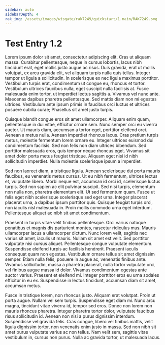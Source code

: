 ```yaml
---
sidebar: auto
sidebarDepth: 4
rak_img: /assets/images/wisgate/rak7249/quickstart/1.main/RAK7249.svg
---
```


# Test Entry 1.2

Lorem ipsum dolor sit amet, consectetur adipiscing elit. Cras ut aliquam massa. Curabitur pellentesque, neque in cursus lobortis, lacus nibh tincidunt erat, eget mollis justo augue ac risus. Duis gravida, erat ut mollis volutpat, ex arcu gravida elit, vel aliquam turpis nulla quis tellus. Integer tempor ut ligula a sollicitudin. In scelerisque ex nec ligula maximus porttitor. Vestibulum turpis erat, condimentum ut congue eu, rhoncus et tortor. Vestibulum ultrices faucibus nulla, eget suscipit nulla facilisis at. Fusce malesuada enim tortor, ut imperdiet lectus sagittis a. Vivamus vel nunc ante. Maecenas dapibus pharetra pellentesque. Sed mattis diam non mi egestas ultrices. Vestibulum ante ipsum primis in faucibus orci luctus et ultrices posuere cubilia curae; Phasellus sit amet justo turpis.

Quisque blandit congue eros sit amet ullamcorper. Aliquam enim quam, pellentesque in dui vitae, efficitur ornare sem. Nunc semper orci eu viverra auctor. Ut mauris diam, accumsan a tortor eget, porttitor eleifend orci. Aenean a metus nulla. Aenean imperdiet rhoncus lacus. Cras pretium turpis metus, molestie fermentum lorem ornare eu. Integer ultrices euismod dui condimentum facilisis. Sed non felis non diam ultrices bibendum. Sed porttitor malesuada eros, quis tempor neque rhoncus eget. Vivamus sit amet dolor porta metus feugiat tristique. Aliquam eget nisi id nibh sollicitudin imperdiet. Nulla molestie scelerisque ipsum a imperdiet.

Sed non laoreet diam, a tristique ligula. Aenean scelerisque dui porta mauris faucibus, eu venenatis metus cursus. Ut eu nibh fermentum, ultrices lectus et, vulputate libero. Morbi neque est, accumsan id orci id, scelerisque luctus turpis. Sed non sapien ac elit pulvinar suscipit. Sed nisi turpis, elementum non nulla non, pharetra elementum elit. Ut sed fermentum quam. Fusce ut felis eget nibh scelerisque scelerisque sed eget urna. Integer placerat placerat urna, a dapibus ipsum porttitor quis. Quisque feugiat turpis orci, non iaculis nisl malesuada in. Proin mollis commodo urna eget interdum. Pellentesque aliquet ac nibh sit amet condimentum.

Praesent in turpis vitae velit finibus pellentesque. Orci varius natoque penatibus et magnis dis parturient montes, nascetur ridiculus mus. Mauris ullamcorper lacus a ullamcorper dictum. Nunc lorem velit, sagittis nec varius sit amet, iaculis ut mauris. Nullam sit amet est velit. Sed porttitor vulputate nisi cursus aliquet. Pellentesque congue vulputate elementum. Suspendisse eleifend turpis ac facilisis hendrerit. Praesent iaculis consequat quam non egestas. Vestibulum ornare tellus sit amet dignissim semper. Etiam nulla felis, posuere in augue ac, venenatis finibus ante. Vivamus sollicitudin, massa a pharetra placerat, nulla tortor vulputate orci, vel finibus augue massa id dolor. Vivamus condimentum egestas ante auctor varius. Praesent et eleifend mi. Integer porttitor eros eu urna sodales efficitur in eu ex. Suspendisse in lectus tincidunt, accumsan diam sit amet, accumsan metus.

Fusce in tristique lorem, non rhoncus justo. Aliquam erat volutpat. Proin ut porta augue. Nullam vel sem turpis. Suspendisse eget diam mi. Nunc arcu magna, tincidunt vitae viverra id, tempor sed eros. Donec non lorem non mauris rhoncus pharetra. Integer pharetra tortor dolor, vulputate faucibus risus sollicitudin id. Aenean non nisi a purus dignissim interdum. Suspendisse vel gravida felis. Cras congue, libero vel finibus mattis, velit ligula dignissim tortor, non venenatis enim justo in massa. Sed non nibh sit amet purus vulputate varius ac non tellus. Nam velit sem, sagittis vitae vestibulum in, cursus non purus. Nulla ac gravida tortor, ut malesuada lacus.

